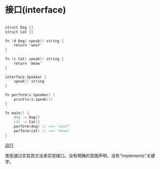 # 接口(interface)

```v

struct Dog {}
struct Cat {}
 
fn (d Dog) speak() string { 
    return 'woof' 
} 
 
fn (c Cat) speak() string { 
    return 'meow' 
} 
 
interface Speaker {
    speak() string
}
 
fn perform(s Speaker) { 
    println(s.speak())
} 
 
fn main() {
    dog := Dog{} 
    cat := Cat{} 
    perform(dog) // ==> "woof" 
    perform(cat) // ==> "meow" 
} 

```

[运行](https://vlang.io/play)

类型通过实现其方法来实现接口。没有明确的意图声明，没有“implements”关键字。